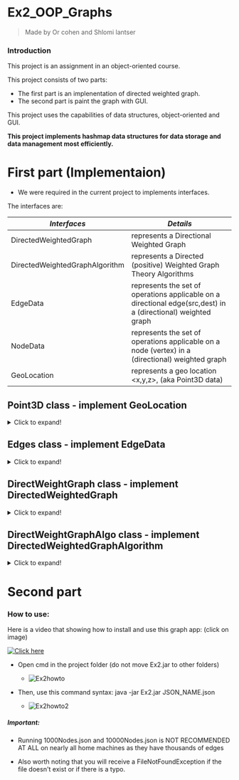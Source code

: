 # Ex2_OOP_Graphs
> Made by Or cohen and Shlomi lantser

### Introduction
  This project is an assignment in an object-oriented course.
  
  This project consists of two parts:
   -  The first part is an implenentation of directed weighted graph.
   -  The second part is paint the graph with GUI.
   
  This project uses the capabilities of data structures, object-oriented and GUI.
  
  **This project implements hashmap data structures for data storage and data management most efficiently.**

# First part (Implementaion)

* We were required in the current project to implements interfaces.
 
The interfaces are:

| *Interfaces* | *Details* |
|---------------|---------------|
|DirectedWeightedGraph | represents a Directional Weighted Graph|
|DirectedWeightedGraphAlgorithm | represents a Directed (positive) Weighted Graph Theory Algorithms|
|EdgeData |represents the set of operations applicable on a directional edge(src,dest) in a (directional) weighted graph|
|NodeData |represents the set of operations applicable on a node (vertex) in a (directional) weighted graph|
|GeoLocation |represents a geo location <x,y,z>, (aka Point3D data)|






## Point3D class - implement GeoLocation
<details>
  <summary>Click to expand!</summary>
  
- This class is a simple class that represent location.

| *Methods* | *Details* |
| ---------------|--------------- |
|x(),y(),z() | return double variable|
|distance() | calculate distance from me to other point3D|

## Node class - implement NodeData
- This class is a simple class that represent a vertex on a directed weighted graph and implement a Set of simple operations.

- Each node contains few fields:
  - Location: An object that represent the location of the node by (x,y,z).
  - Weight: A variable that is help implement other methods for calculations.
  - Info : A variable that used to implement other methods.
  - Tag : A variable that used to implement other methods.
  - Key : A unique key that is used as each node's ID.
 
 | *Methods* | *Details* |
| ---------------|--------------- |
|getKey() \ setKey(int key) |Get or set key of the Node|
|getLocation() \ setLocation(GeoLocation p) |Get or set location of Node|
|getWeight() \ setWeight(double w) |Get or set weight of Node|
|getTag() \ setTag(int tag) |Get or set tag of Node|
|getInfo() \ setInfo(String s) |Get or set info of Node|

</details>
  
## Edges class - implement EdgeData
<details>
  <summary>Click to expand!</summary>
  
- This class implement a set of operations applicable on a directional edge(src --> dest) in a (directional) weighted graph.

- Each edge contains few fields:
  - src: A variable that represent the id of the source node of this edge.
  - dest: A variable that represent the id of the destination node of this edge.
  - w: A variable represent this edge weight (positive value).
  - info: A variable represent this edge remark (meta data).
  - tag: A variable represent temporal data.
 
 | *Methods* | *Details* |
| ---------------|--------------- |
|getSrc() |Get the id of the source node of this edge|
|getDest() |Get the id of the destination node of this edge|
|getWeight() |Get the weight of this edge (positive value)|
|getTag() \ setTag(int tag) |This method allows setting the "tag" value for temporal marking an edge - common practice for marking by algorithms|
|getInfo() \ setInfo(String s) |Get or set info of Node|
</details>

## DirectWeightGraph class - implement DirectedWeightedGraph
<details>
  <summary>Click to expand!</summary>
  
- This class implement an directional weighted graph (Support a large number of nodes).
- This implementation based on HashMap data structure.

- Each DirectWeightGraph contains few fields:
  - nodes: HashMap data structure that represent the groupd of nodes by their ID's
  - edges: HashMap of Hashmaps data structure that represent each node group of directed outgoing edges in this graph.
  - ingoing: HashMap data structure that represent each node group of directed ingoing edges in this graph.
  - node_size: A variable that stored the amount of nodes in this graph.
  - edge_size: A variable that stored the amount of edges in this graph.
  - MC: Mode count a variable that stored the amount of changes that happend on graph (e.g remove node,add node ,remove edge .. )

| *Methods* | *Details* | *Time Complexity*|
| ---------------|--------------- |-------------|
|getNode(int node_id|Returns the node_data by the node_id|O(1)|
|getEdge(int src,int dest)|Returns the data of the edge (src,dest), null if none|O(1)|
|addNode(NodeData n)|Adds a new node to the graph with the given node_data|O(1)|
|connect(int src,int dest,double w)|Connects an edge with weight w between node src to node dest|O(1)|
|nodeIter()|This method returns an Iterator for the collection representing all the nodes in the graph|O(V) ,|V| = vertexes size|
|edgeIter()|This method returns an Iterator for all the edges in this graph|O(E) ,|E| = edges size|
|edgeIter(int node_id)This method returns an Iterator for edges getting out of the given node (all the edges starting (source) at the given node)||O(k) , k = size of outgoing edges of given node|
|removeNode(int key)|Deletes the node (with the given ID) from the graph and removes all edges which starts or ends at this node.|O(k) , V.degree = k|
|removeEdge(int src,int dest)|Deletes the edge from the graph|O(1)|
|nodeSize()|Returns the number of vertices (nodes) in the graph|O(1)|
|edgeSize()|Returns the number of edges (assume directional graph)|O(1)|
|getMC()|Returns the Mode Count - for testing changes in the graph|O(1)|

#### Private methods
 | *Methods* | *Details* | *Time Complexity*|
| ---------------|--------------- |-------------|
|nodeOutEdges(int key)|Return true if this node have outgoing edges|O(1)
|nodeInEdges(int key|Return true if this node have ingoing edges|O(1)

</details>
  
## DirectWeightGraphAlgo class - implement DirectedWeightedGraphAlgorithm
<details>
  <summary>Click to expand!</summary>
  
- This class represents a directed (positive) weighted Graph and implement Theory Algorithms including:
 init,copy, isConnected, shortedPath , center , tsp and save&load with JSON file.

- This implementation based on HashMap data structure.

- Each DirectWeightGraph contains few fields:
  - dwg : DirectedWeightedGraph that represent a graph.
  - parents: HashMap data structure that represent each node and his parent

 | *Methods* | *Details* | *Time Complexity*|
| ---------------|--------------- |-------------|
|init(DirectedWeightedGraph g)|Inits the graph on which this set of algorithms operates on|O(1)|
|getGraph()|Returns the underlying graph of which this class works|O(1)|
|copy()|Computes a deep copy of this weighted graph|O(V+E) V - Size of vertices , E - Size of edges|
|isConnected()|Returns true if and only if (iff) there is a valid path from each node to each|O(V+E) V - Size of vertices , E - Size of edges|
|shortestPathDist(int src,int dest)|Computes the length of the shortest path between src to dest|O(V+E* Log(V)) V - Size of vertices , E - Size of edges|
|shortestPath(int src, int dest)|Computes the the shortest path between src to dest - as an ordered List of nodes|O(V+E* Log(V)) V - Size of vertices , E - Size of edges
|center()|Finds the NodeData which minimizes the max distance to all the other nodes|O(V^3) V - Size of vertices|
|tsp(List<NodeData> cities)|Computes a list of consecutive nodes which go over all the nodes in cities|
|save(String file)|Saves this weighted (directed) graph to the given file name - in JSON format|
|load(String file)|This method loads a graph to this graph algorithm|

  #### Algorithm explanation
  
  ```isConnected()``` 
  <details>
     <summary>Explanation</summary>
    
   Checks if there a path between every ∀u,v ∈V , This algorithm used Kosaraju.  
    
   Kosaraju algorithm based on DFS .
    
  - What is it actually does? -> it count the number of strongly connected components  
    
    1. DFS
    
    ![dfs](https://user-images.githubusercontent.com/92351152/145615337-72e81ab5-5081-4bcb-9bcd-33aaadb795c5.gif)

    2. Transpose the graph
    3. DFS on transpose graph
    
    ![dfsT](https://user-images.githubusercontent.com/92351152/145615372-9d945e19-7a76-450d-a5dc-31f0fe2b9173.gif)

    4. return True if SCC.size==1  (SCC = A veriable to count the number of strongly connected components contain in graph)
    
    Time complexity = O(|V|+|E|) -> |V| = size of vertexes , |E| = size of edges.
    
</details>
  
  ```shortestPathDist(int src,int dest)```
    <details>
     <summary>Explanation</summary>
   
   Checks what is the shortest path distance between given src,dest∈V , This algorithm used Dijkstra.  
    
   Dijkstra check what is the lower weight path to get from u to v.
   
   In this program i implemented dijkstra with priority queue , which decrease the time complexity.
    
  - What is it actually does?  
    
    1. Set the "source" node weight 0.
    2. Start to explore his neighbors.
    3. Therefore, we will see if the weight of the neighbor is greater than the weight of this vertex and the weight of the tip that connects them.
If so we will change the weight of the neighbor at the vertex weight + the weight of the edge.

    4. Once we come across a neighbour who is also our destination , we will update his weight if necessary and return the weight of the neighbor who is also the destination.
    5. If the weight isnt -1 it means that there is a path between given source and destination.
   
    ![Dijkstra](https://user-images.githubusercontent.com/92351152/145614084-391100ad-325b-4cec-951d-19c9a81dc01e.gif)

    
    Time complexity = O(|V|+|E|*Log|V|) -> |V| = size of vertexes , |E| = size of edges.
    
</details>
  
  ```shortestPath(int src,int dest)```
  <details>
     <summary>Explanation</summary>
   This method returns the shorest path between src to dest - as an oredered List of nodes :src -> v1 -> v2 -> ... -> dest.
    
   This method will return null if there is no such path.
    
   I used the same algorithm as shorestPathDist but this method I reversed the list that Dijkstra created.
    
    Time Complexity : O(|V|+|E|*Log|V|) ->|V| - Vertices , |E| - Edges
    
  </details>
  
  
  ```center()```
<details>
  <summary>Explanation</summary>
      
   The method basically takes vertex 'u' and checks its distance from each vertex 'v' belonging to V
      
   and saves the maximum distance from vertex 'u' to 'v' in a data format.
      
   This operation is performed on any vertex 'u' belonging to V.
      
   Finally we will select the minimum of all maximum distances and also the node id to return it.
      
    Time Complexity : O(|V|^3)   |V| - vertexes.
      
</details>
  
  
  
  
  
  
  
  
  ### Private methods
  
  </details>
  
  # Second part
  ### How to use:
  
  Here is a video that showing how to install and use this graph app: (click on image)
  
  [![Click here](https://user-images.githubusercontent.com/92351152/145874501-03b44f12-7c69-496b-b41a-85bf567f94b3.jpg)](https://youtu.be/hiwyYFPpw3A)


  
   - Open cmd in the project folder (do not move Ex2.jar to other folders)
  
      - ![Ex2howto](https://user-images.githubusercontent.com/92351152/145798926-7469599a-b02c-4f13-ab8c-842a4a4ef3c9.jpg)


   - Then, use this command syntax: java -jar Ex2.jar JSON_NAME.json
  
      - ![Ex2howto2](https://user-images.githubusercontent.com/92351152/145798942-ef2d011f-ab94-4662-87bd-5dd48892258d.jpg)

  ##### Important:
  - Running 1000Nodes.json and 10000Nodes.json is NOT RECOMMENDED AT ALL on nearly all home machines as they have thousands of edges
  
  - Also worth noting that you will receive a FileNotFoundException if the file doesn't exist or if there is a typo.
  
